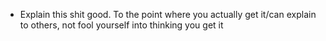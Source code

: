 - Explain this shit good. To the point where you actually get it/can explain to others, not fool yourself into thinking you get it